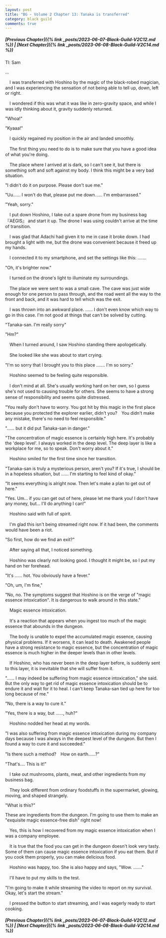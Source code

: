 ```yaml
---
layout: post
title: "BG - Volume 2 Chapter 13: Tanaka is transferred"
category: black guild
comments: true
---
```


##### [Previous Chapter]({% link _posts/2023-06-07-Black-Guild-V2C12.md %}) \| [Next Chapter]({% link _posts/2023-06-08-Black-Guild-V2C14.md %}) 


Tl: Sam

…

　I was transferred with Hoshino by the magic of the black-robed magician, and I was experiencing the sensation of not being able to tell up, down, left or right.

　I wondered if this was what it was like in zero-gravity space, and while I was idly thinking about it, gravity suddenly returned.


"Whoa!"

"Kyaaa!"


　I quickly regained my position in the air and landed smoothly.

　The first thing you need to do is to make sure that you have a good idea of what you're doing.


　The place where I arrived at is dark, so I can't see it, but there is something soft and soft against my body. I think this might be a very bad situation.


"I didn't do it on purpose. Please don't sue me."

"Uu...... I won't do that, please put me down...... I'm embarrassed."

"Yeah, sorry."


　I put down Hoshino, I take out a spare drone from my business bag 『AEGIS』 and start it up. The drone I was using couldn't arrive at the time of transition.

　I was glad that Adachi had given it to me in case it broke down. I had brought a light with me, but the drone was convenient because it freed up my hands.


　I connected it to my smartphone, and set the settings like this: .......


"Oh, it's brighter now."


　I turned on the drone's light to illuminate my surroundings.

　The place we were sent to was a small cave. The cave was just wide enough for one person to pass through, and the road went all the way to the front and back, and it was hard to tell which was the exit.


　I was thrown into an awkward place. ...... I don't even know which way to go in this case. I'm not good at things that can't be solved by cutting.


"Tanaka-san. I'm really sorry"

"Hm?"


　When I turned around, I saw Hoshino standing there apologetically.

　She looked like she was about to start crying.


"I'm so sorry that I brought you to this place ....... I'm so sorry."


　Hoshino seemed to be feeling quite responsible.

　I don't mind at all. She's usually working hard on her own, so I guess she's not used to causing trouble for others. She seems to have a strong sense of responsibility and seems quite distressed.　


"You really don't have to worry. You got hit by this magic in the first place because you protected the explorer earlier, didn't you?　You didn't make any mistake, there's no need to feel responsible."

"...... but it did put Tanaka-san in danger."

"The concentration of magic essence is certainly high here. It's probably the 'deep level'. I always worked in the deep level. The deep layer is like a workplace for me, so to speak. Don't worry about it."


　Hoshino smiled for the first time since her transition.


"Tanaka-san is truly a mysterious person, aren't you? If it's true, I should be in a hopeless situation, but ...... I'm starting to feel kind of okay."

"It seems everything is alright now. Then let's make a plan to get out of here."

"Yes. Um... if you can get out of here, please let me thank you! I don't have any money, but... I'll do anything I can!"


　Hoshino said with full of spirit.

　I'm glad this isn't being streamed right now. If it had been, the comments would have been a riot.


"So first, how do we find an exit?"


　After saying all that, I noticed something.

　Hoshino was clearly not looking good. I thought it might be, so I put my hand on her forehead.


"It's ...... hot. You obviously have a fever."

"Oh, um, I'm fine,"

"No, no. The symptoms suggest that Hoshino is on the verge of "magic essence intoxication". It is dangerous to walk around in this state."


　Magic essence intoxication.

　It's a reaction that appears when you ingest too much of the magic essence that abounds in the dungeon.


　The body is unable to expel the accumulated magic essence, causing physical problems. If it worsens, it can lead to death. Awakened people have a strong resistance to magic essence, but the concentration of magic essence is much higher in the deeper levels than in other levels.

　If Hoshino, who has never been in the deep layer before, is suddenly sent to this layer, it is inevitable that she will suffer from it.


"...... I may indeed be suffering from magic essence intoxication," she said. But the only way to get rid of magic essence intoxication should be to endure it and wait for it to heal. I can't keep Tanaka-san tied up here for too long because of me."

"No, there is a way to cure it."

"Yes, there is a way, but ......, huh?"


　Hoshino nodded her head at my words.


"I was also suffering from magic essence intoxication during my company days because I was always in the deepest level of the dungeon. But then I found a way to cure it and succeeded."

"Is there such a method?　How on earth......?"

"That's.... This is it!"  


　I take out mushrooms, plants, meat, and other ingredients from my business bag.

　They look different from ordinary foodstuffs in the supermarket, glowing, moving, and shaped strangely.


"What is this?"

These are ingredients from the dungeon. I'm going to use them to make an "exquisite magic essence-free dish" right now!


　Yes, this is how I recovered from my magic essence intoxication when I was a company employee.

　It is true that the food you can get in the dungeon doesn't look very tasty. Some of them can cause magic essence intoxication if you eat them. But if you cook them properly, you can make delicious food.


　Hoshino was happy, too. She is also happy and says, "Wow. ......."

　I'll have to put my skills to the test.


"I'm going to make it while streaming the video to report on my survival. Okay, let's start the stream."


　I pressed the button to start streaming, and I was eagerly ready to start cooking.



##### [Previous Chapter]({% link _posts/2023-06-07-Black-Guild-V2C12.md %}) \| [Next Chapter]({% link _posts/2023-06-08-Black-Guild-V2C14.md %})